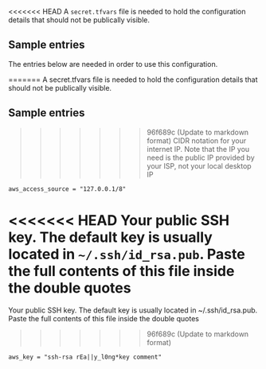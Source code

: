 <<<<<<< HEAD
A `secret.tfvars` file is needed to hold the configuration details that 
should not be publically visible.

## Sample entries
The entries below are needed in order to use this configuration.

=======
A secret.tfvars file is needed to hold the configuration details that 
should not be publically visible.

## Sample entries
>>>>>>> 96f689c (Update to markdown format)
CIDR notation for your internet IP. Note that the IP you need is the public IP provided by your ISP, not your local desktop IP

```
aws_access_source = "127.0.0.1/8"
```

<<<<<<< HEAD
Your public SSH key. The default key is usually located in `~/.ssh/id_rsa.pub`. Paste the full contents of this file inside the double quotes
=======
Your public SSH key. The default key is usually located in ~/.ssh/id_rsa.pub. Paste the full contents of this file inside the double quotes
>>>>>>> 96f689c (Update to markdown format)
```
aws_key = "ssh-rsa rEa||y_l0ng*key comment"
```